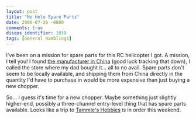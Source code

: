 ```yaml
---
layout: post
title: "No Helo Spare Parts"
date: 2006-07-26 -0800
comments: true
disqus_identifier: 1039
tags: [General Ramblings]
---
```

I've been on a mission for spare parts for this RC helicopter I got. A
mission, I tell you! I found [the manufacturer in
China](http://www.hongxintoys.com/) (good luck tracking that down), I
called the store where my dad bought it... all to no avail. Spare parts
don't seem to be locally available, and shipping them from China
directly in the quantity I'd have to purchase in would be more expensive
than just buying a new chopper.
 
 So... I guess it's time for a new chopper. Maybe something just
slightly higher-end, possibly a three-channel entry-level thing that has
spare parts available. Looks like a trip to [Tammie's
Hobbies](http://www.tammieshobbies.com/) is in order this weekend.
